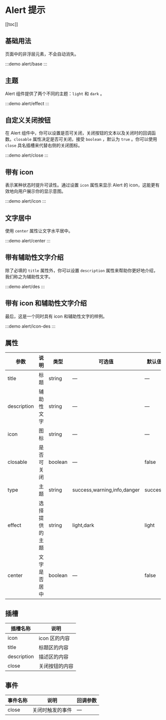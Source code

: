 # Alert 提示

[[toc]]

## 基础用法

页面中的非浮层元素，不会自动消失。

:::demo
alert/base
:::

## 主题

Alert 组件提供了两个不同的主题：`light` 和 `dark` 。

:::demo
alert/effect
:::

## 自定义关闭按钮

在 Alert 组件中，你可以设置是否可关闭，关闭按钮的文本以及关闭时的回调函数。`closable` 属性决定是否可关闭，接受 `boolean` ，默认为 `true` 。你可以使用 `close` 具名插槽来代替右侧的关闭图标。

:::demo
alert/close
:::

## 带有 icon

表示某种状态时提升可读性。通过设置 `icon` 属性来显示 Alert 的 icon，这能更有效地向用户展示你的显示意图。

:::demo
alert/icon
:::

## 文字居中

使用 `center` 属性让文字水平居中。

:::demo
alert/center
:::

## 带有辅助性文字介绍

除了必填的 `title` 属性外，你可以设置 `description` 属性来帮助你更好地介绍，我们称之为辅助性文字。

:::demo
alert/des
:::

## 带有 icon 和辅助性文字介绍

最后，这是一个同时具有 icon 和辅助性文字的样例。

:::demo
alert/icon-des
:::

## 属性

| 参数        | 说明           | 类型    | 可选值                      | 默认值  |
| ----------- | -------------- | ------- | --------------------------- | ------- |
| title       | 标题           | string  | —                           | —       |
| description | 辅助性文字     | string  | —                           | —       |
| icon        | 图标           | string  | —                           | —       |
| closable    | 是否可关闭     | boolean | —                           | false   |
| type        | 主题           | string  | success,warning,info,danger | success |
| effect      | 选择提供的主题 | string  | light,dark                  | light   |
| center      | 文字是否居中   | boolean | —                           | false   |

## 插槽

| 插槽名称    | 说明           |
| ----------- | -------------- |
| icon        | icon 区的内容  |
| title       | 标题区的内容   |
| description | 描述区的内容   |
| close       | 关闭按钮的内容 |

## 事件

| 事件名称 | 说明             | 回调参数 |
| -------- | ---------------- | -------- |
| close    | 关闭时触发的事件 | —        |
